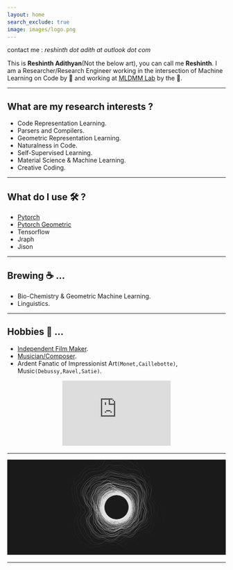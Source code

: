 ```yaml
---
layout: home
search_exclude: true
image: images/logo.png
---
```


contact me : *reshinth dot adith at outlook dot com*

This is **Reshinth Adithyan**(Not the below art), you can call me **Reshinth**. I am a Researcher/Research Engineer working in the intersection of Machine Learning on Code by 🔆 and 
working at <a href="https://sites.google.com/view/mldmm-lab/home">MLDMM Lab</a> by the 🌌. 
    
___

## What are my research interests ? 
- Code Representation Learning. 
- Parsers and Compilers.     
- Geometric Representation Learning.   
- Naturalness in Code. 
- Self-Supervised Learning.
- Material Science & Machine Learning.
- Creative Coding.  

___   
  
## What do I use 🛠️ ?  
- [Pytorch](https://pytorch.org/) 
- [Pytorch Geometric](https://github.com/rusty1s/pytorch_geometric)
-  Tensorflow
- Jraph
- Jison
___

## Brewing ☕ ...
- Bio-Chemistry & Geometric Machine Learning.
- Linguistics.       

___

## Hobbies 🎵 ...
- [Independent Film Maker](https://www.youtube.com/channel/UCy4dxJ4zhY7QIW2zGv6sZcw).
- [Musician/Composer](https://www.youtube.com/channel/UCy4dxJ4zhY7QIW2zGv6sZcw).
- Ardent Fanatic of Impressionist Art`(Monet,Caillebotte)`, Music`(Debussy,Ravel,Satie)`.    
 <p align ="center"><iframe width="250" height="150"
src="https://www.youtube.com/embed/GgULN6Jvg94" 
frameborder="0" 
allow="accelerometer; autoplay; encrypted-media; gyroscope; picture-in-picture" 
allowfullscreen></iframe></p>

___    

<p align="center">
  <img src="https://github.com/reshinthadithyan/home/blob/master/images/Black_Hole.png?raw=true" alt="Reshinth's thread art"/>
</p>


___

